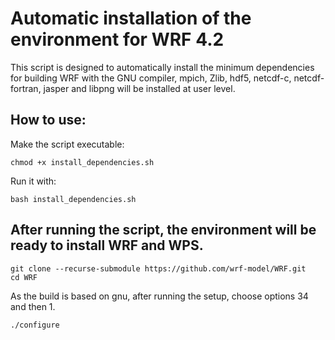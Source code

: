 # Automatic installation of the environment for WRF 4.2 

This script is designed to automatically install the minimum dependencies for building WRF with the GNU compiler, mpich, Zlib, hdf5, netcdf-c, netcdf-fortran, jasper and libpng will be installed at user level. 

## How to use:
Make the script executable:

```
chmod +x install_dependencies.sh
```
Run it with:
```
bash install_dependencies.sh
```


## After running the script, the environment will be ready to install WRF and WPS. 

```
git clone --recurse-submodule https://github.com/wrf-model/WRF.git
cd WRF
```
As the build is based on gnu, after running the setup, choose options 34 and then 1.

```
./configure 
```

